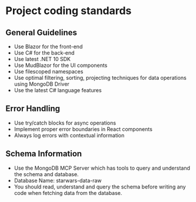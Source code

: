 # Project coding standards

## General Guidelines

- Use Blazor for the front-end
- Use C# for the back-end
- Use latest .NET 10 SDK
- Use MudBlazor for the UI components
- Use filescoped namespaces
- Use optimal filtering, sorting, projecting techniques for data operations using MongoDB Driver
- Use the latest C# language features

## Error Handling

- Use try/catch blocks for async operations
- Implement proper error boundaries in React components
- Always log errors with contextual information


## Schema Information

- Use the MongoDB MCP Server which has tools to query and understand the schema and database.
- Database Name: starwars-data-raw
- You should read, understand and query the schema before writing any code when fetching data from the database.